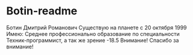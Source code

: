 # Botin-readme
Ботин Дмитрий Романович
Существую на планете с 20 октября 1999
Имею: Среднее профессионально образование по специальности Техник-программист, а так же зрение -18.5
Внимание! Спасибо за внимание!
